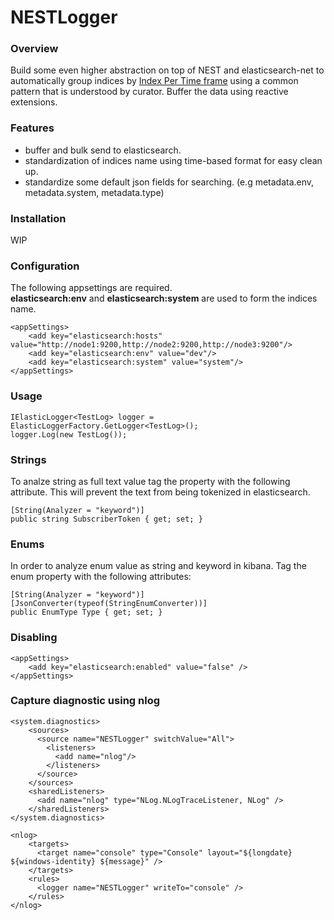 # NESTLogger

### Overview
Build some even higher abstraction on top of NEST and elasticsearch-net to automatically group indices by [Index Per Time frame](https://www.elastic.co/guide/en/elasticsearch/guide/current/time-based.html) using a common pattern that is understood by curator. Buffer the data using reactive extensions.

### Features
- buffer and bulk send to elasticsearch.
- standardization of indices name using time-based format for easy clean up.
- standardize some default json fields for searching. (e.g metadata.env, metadata.system, metadata.type)

### Installation
WIP

### Configuration 
The following appsettings are required.     
**elasticsearch:env** and **elasticsearch:system** are used to form the indices name.
```
<appSettings>
    <add key="elasticsearch:hosts" value="http://node1:9200,http://node2:9200,http://node3:9200"/>
    <add key="elasticsearch:env" value="dev"/> 
    <add key="elasticsearch:system" value="system"/>
</appSettings>
```

### Usage
```
IElasticLogger<TestLog> logger = ElasticLoggerFactory.GetLogger<TestLog>();
logger.Log(new TestLog());
```

### Strings
To analze string as full text value tag the property with the following attribute. This will prevent the text from being tokenized in elasticsearch. 
```
[String(Analyzer = "keyword")]
public string SubscriberToken { get; set; }
```

### Enums
In order to analyze enum value as string and keyword in kibana. 
Tag the enum property with the following attributes:
```
[String(Analyzer = "keyword")]
[JsonConverter(typeof(StringEnumConverter))]
public EnumType Type { get; set; }
```

### Disabling
```
<appSettings>
    <add key="elasticsearch:enabled" value="false" />
</appSettings>
```

### Capture diagnostic using nlog
```
<system.diagnostics>
    <sources>
      <source name="NESTLogger" switchValue="All">
        <listeners>
          <add name="nlog"/>
        </listeners>
      </source>
    </sources>
    <sharedListeners>
      <add name="nlog" type="NLog.NLogTraceListener, NLog" />
    </sharedListeners>
</system.diagnostics>

<nlog>
    <targets>
      <target name="console" type="Console" layout="${longdate} ${windows-identity} ${message}" />
    </targets>
    <rules>
      <logger name="NESTLogger" writeTo="console" />
    </rules>
</nlog>
```

